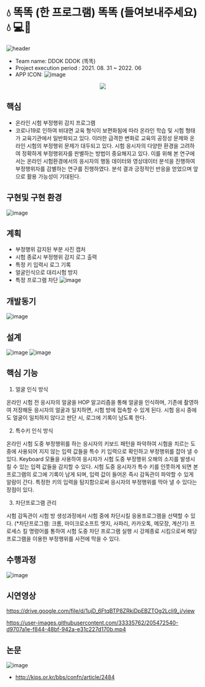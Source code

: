 

# :droplet: 똑똑 (한 프로그램) 똑똑 (들여보내주세요) :droplet: 💻🥇
<!-- <img src="https://capsule-render.vercel.app/api?type=soft&color=33b9cc&height=300&section=header&text=DDOK DDOK&fontSize=90&animation=twinkling&fontAlign=48&desc=DCU Capstone Design Project.&descAlignY=65&descAlign=65" /> -->

![header](https://capsule-render.vercel.app/api?type=wave&color=B3ECFF&height=300&section=header&text=온라인부정행위방지%20시스템&fontSize=70)

- Team name: DDOK DDOK (똑똑)
- Project execution period : 2021. 08. 31 ~ 2022. 06
- APP ICON: ![image](https://user-images.githubusercontent.com/33335762/205942440-66c88136-e74e-4ce5-9ee7-a301ef06bd8e.png)



<p align= 'center'>
<a href="https://github.com/choisunghwan/ddokddok/labels/Idea">
    <img src="https://img.shields.io/badge/IDEA ISSUE-%23F7DF1E?&logoColor=black&style=for-the-badge&&logoColor=white"/>
  </a>
</p>

## 핵심

- 온라인 시험 부정행위 감지 프로그램
- 코로나19로 인하여 비대면 교육 형식이 보편화됨에 따라 온라인 학습 및 시험 형태가 교육기관에서 일반화되고 있다. 이러한 급격한 변화로 교육의 공정성 문제와 온라인 시험의 부정행위 문제가 대두되고 있다. 시험 응시자의 다양한 환경을 고려하여 정확하게 부정행위자를 판별하는 방법이 중요해지고 있다. 이를 위해 본 연구에서는 온라인 시험환경에서의 응시자의 행동 데이터와 영상데이터 분석을 진행하여 부정행위자를 감별하는 연구를 진행하였다. 분석 결과 긍정적인 반응을 얻었으며 앞으로 활용 가능성이 기대된다.

## 구현및 구현 환경
![image](https://user-images.githubusercontent.com/33335762/205943549-cb62f23c-694e-4d39-ab90-bec31dd8e0e5.png)

## 계획

- 부정행위 감지된 부분 사진 캡처
- 시험 종료시 부정행위 감지 로그 출력
- 특정 키 입력시 로그 기록
- 얼굴인식으로 대리시험 방지
- 특정 프로그램 차단
![image](https://user-images.githubusercontent.com/33335762/205472358-2341f37f-2233-46f4-8aba-f7d6cf071f20.png)


## 개발동기
![image](https://user-images.githubusercontent.com/33335762/205943742-f04a3a17-645b-41e9-bfd6-a9d56a71fe94.png)

## 설계
![image](https://user-images.githubusercontent.com/33335762/205943914-3c11f486-d30e-4d43-b372-9f157ed8141d.png)
![image](https://user-images.githubusercontent.com/33335762/205944386-7f97d037-4216-4612-8157-8ded866e317f.png)


## 핵심 기능
1. 얼굴 인식 방식

온라인 시험 전 응시자의 얼굴을 HOP 알고리즘을 통해 얼굴을 인식하며, 기존에 촬영하여 저장해둔 응시자의 얼굴과 일치하면, 시험 방에 접속할 수 있게 된다.
시험 응시 중에도 얼굴이 일치하지 않다고 판단 시, 로그에 기록이 남도록 한다.

2. 특수키 인식 방식

온라인 시험 도중 부정행위를 하는 응시자의 키보드 패턴을 파악하여 시험을 치르는 도중에 사용되어 지지 않는 입력 값들을 특수 키 입력으로 확인하고 부정행위를 잡아 낼 수 있다. Keyboard 모듈을 사용하여 응시자가 시험 도중 부정행위 오해의 소지를 발생시킬 수 있는 입력 값들을 감지할 수 있다. 시험 도중 응시자가 특수 키를 인풋하게 되면 본 프로그램의 로그에 기록이 남게 되며, 입력 값이 들어온 즉시 감독관이 파악할 수 있게 알람이 간다. 특정한 키의 입력을 탐지함으로써 응시자의 부정행위를 막아 낼 수 있다는 장점이 있다. 

3. 차단프로그램 관리

시험 감독관이 시험 방 생성과정에서 시험 중에 차단시킬 응용프로그램을 선택할 수 있다. (*차단프로그램: 크롬, 마이크로소프트 엣지, 사파리, 카카오톡, 메모장, 계산기) 프로세스 킬 명령어를 통하여 시험 도중 차단 프로그램 실행 시 강제종료 시킴으로써 해당 프로그램을 이용한 부정행위를 사전에 막을 수 있다.

## 수행과정
![image](https://user-images.githubusercontent.com/33335762/205472483-331ffa56-70bb-4ff8-8117-0716ce21e352.png)


## 시연영상 
https://drive.google.com/file/d/1ujD_6FtqBTP8ZRkiDpEBZTOg2Lcli9_j/view

https://user-images.githubusercontent.com/33335762/205472540-d9707a1e-f844-48bf-942a-e31c227d170b.mp4

## 논문
![image](https://user-images.githubusercontent.com/33335762/205943032-a1450861-6413-4cd2-a0e4-2353abe17eb6.png)
 
- http://kips.or.kr/bbs/confn/article/2484

